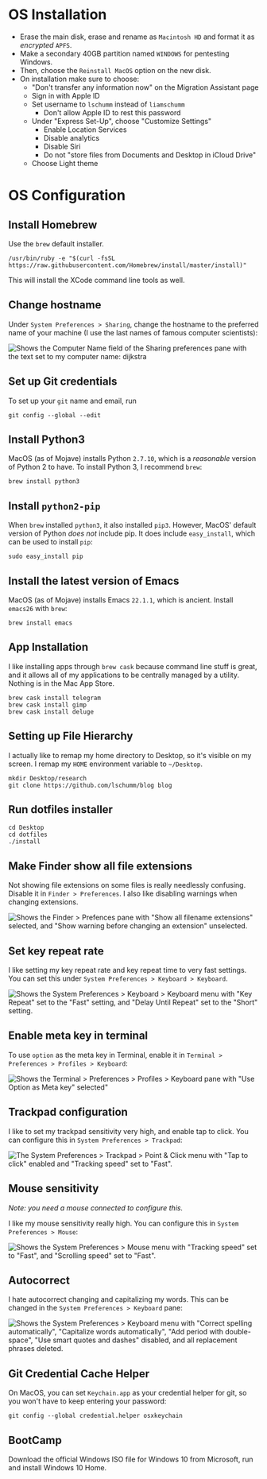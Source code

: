 # OS Installation

- Erase the main disk, erase and rename as `Macintosh HD` and format it as *encrypted* `APFS`.
- Make a secondary 40GB partition named `WINDOWS` for pentesting Windows.
- Then, choose the `Reinstall MacOS` option on the new disk.
- On installation make sure to choose:
  - "Don't transfer any information now" on the Migration Assistant page
  - Sign in with Apple ID
  - Set username to `lschumm` instead of `liamschumm`
    - Don't allow Apple ID to rest this password
  - Under "Express Set-Up", choose "Customize Settings"
    - Enable Location Services
    - Disable analytics
    - Disable Siri
    - Do not "store files from Documents and Desktop in iCloud Drive"
  - Choose Light theme


# OS Configuration

## Install Homebrew

Use the `brew` default installer.

```
/usr/bin/ruby -e "$(curl -fsSL https://raw.githubusercontent.com/Homebrew/install/master/install)"
```

This will install the XCode command line tools as well.

## Change hostname

Under `System Preferences > Sharing`, change the hostname to the preferred name of your machine (I use the last names of famous computer scientists):

![Shows the Computer Name field of the Sharing preferences pane with the text set to my computer name: `dijkstra`](images/change_hostname.png)

## Set up Git credentials

To set up your `git` name and email, run

```
git config --global --edit
```

## Install Python3

MacOS (as of Mojave) installs Python `2.7.10`, which is a *reasonable* version of Python 2 to have. To install Python 3, I recommend `brew`:

```
brew install python3
```


## Install `python2-pip`

When `brew` installed `python3`, it also installed `pip3`. However, MacOS' default version of Python *does not* include pip. It does include `easy_install`, which can be used to install `pip`:

```
sudo easy_install pip
```


## Install the latest version of Emacs

MacOS (as of Mojave) installs Emacs `22.1.1`, which is ancient. Install `emacs26` with `brew`:

```
brew install emacs
```


## App Installation

I like installing apps through `brew cask` because command line stuff is great, and it allows all of my applications to be centrally managed by a utility. Nothing is in the Mac App Store.

```
brew cask install telegram
brew cask install gimp
brew cask install deluge
```

## Setting up File Hierarchy

I actually like to remap my home directory to Desktop, so it's visible on my screen. I remap my `HOME` environment variable to `~/Desktop`.

```
mkdir Desktop/research
git clone https://github.com/lschumm/blog blog
```

## Run dotfiles installer

```
cd Desktop
cd dotfiles
./install
```

## Make Finder show all file extensions

Not showing file extensions on some files is really needlessly confusing. Disable it in `Finder > Preferences`. I also like disabling warnings when changing extensions.

![Shows the `Finder > Prefences` pane with "Show all filename extensions" selected, and "Show warning before changing an extension" unselected.](images/finder_preferences.png)

## Set key repeat rate

I like setting my key repeat rate and key repeat time to very fast settings. You can set this under `System Preferences > Keyboard > Keyboard`.

![Shows the `System Preferences > Keyboard > Keyboard` menu with "Key Repeat" set to the "Fast" setting, and "Delay Until Repeat" set to the "Short" setting.](images/key_repeat.png)

## Enable meta key in terminal

To use `option` as the meta key in Terminal, enable it in `Terminal > Preferences > Profiles > Keyboard`:

![Shows the `Terminal > Preferences > Profiles > Keyboard` pane with "Use Option as Meta key" selected"](images/use_option_as_meta_key.png)

## Trackpad configuration

I like to set my trackpad sensitivity very high, and enable tap to click. You can configure this in `System Preferences > Trackpad`:

![The `System Preferences > Trackpad > Point & Click` menu with "Tap to click" enabled and "Tracking speed" set to "Fast".](images/trackpad.png)

## Mouse sensitivity

*Note: you need a mouse connected to configure this.*

I like my mouse sensitivity really high. You can configure this in `System Preferences > Mouse`:

![Shows the `System Preferences > Mouse` menu with "Tracking speed" set to "Fast", and "Scrolling speed" set to "Fast".](images/mouse_sensitivity.png)


## Autocorrect

I hate autocorrect changing and capitalizing my words. This can be changed in the `System Preferences > Keyboard` pane:

![Shows the `System Preferences > Keyboard` menu with "Correct spelling automatically", "Capitalize words automatically", "Add period with double-space", "Use smart quotes and dashes" disabled, and all replacement phrases deleted.](images/keyboard_settings.png)

## Git Credential Cache Helper

On MacOS, you can set `Keychain.app` as your credential helper for git, so you won't have to keep entering your password:

```
git config --global credential.helper osxkeychain
```

## BootCamp

Download the official Windows ISO file for Windows 10 from Microsoft, run and install Windows 10 Home.
